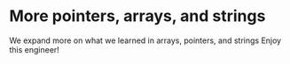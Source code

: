 # More pointers, arrays, and strings
We expand more on what we learned in arrays, pointers, and strings
Enjoy this engineer!
